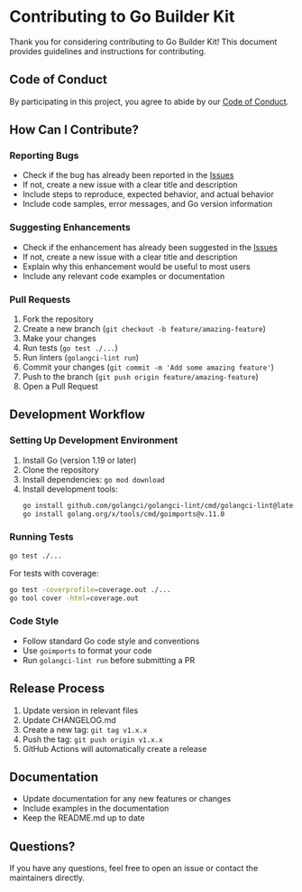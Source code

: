 # Contributing to Go Builder Kit

Thank you for considering contributing to Go Builder Kit! This document provides guidelines and instructions for contributing.

## Code of Conduct

By participating in this project, you agree to abide by our [Code of Conduct](CODE_OF_CONDUCT.md).

## How Can I Contribute?

### Reporting Bugs

- Check if the bug has already been reported in the [Issues](https://github.com/adil-faiyaz98/go-builder-kit/issues)
- If not, create a new issue with a clear title and description
- Include steps to reproduce, expected behavior, and actual behavior
- Include code samples, error messages, and Go version information

### Suggesting Enhancements

- Check if the enhancement has already been suggested in the [Issues](https://github.com/adil-faiyaz98/go-builder-kit/issues)
- If not, create a new issue with a clear title and description
- Explain why this enhancement would be useful to most users
- Include any relevant code examples or documentation

### Pull Requests

1. Fork the repository
2. Create a new branch (`git checkout -b feature/amazing-feature`)
3. Make your changes
4. Run tests (`go test ./...`)
5. Run linters (`golangci-lint run`)
6. Commit your changes (`git commit -m 'Add some amazing feature'`)
7. Push to the branch (`git push origin feature/amazing-feature`)
8. Open a Pull Request

## Development Workflow

### Setting Up Development Environment

1. Install Go (version 1.19 or later)
2. Clone the repository
3. Install dependencies: `go mod download`
4. Install development tools:
   ```bash
   go install github.com/golangci/golangci-lint/cmd/golangci-lint@latest
   go install golang.org/x/tools/cmd/goimports@v.11.0
   ```

### Running Tests

```bash
go test ./...
```

For tests with coverage:

```bash
go test -coverprofile=coverage.out ./...
go tool cover -html=coverage.out
```

### Code Style

- Follow standard Go code style and conventions
- Use `goimports` to format your code
- Run `golangci-lint run` before submitting a PR

## Release Process

1. Update version in relevant files
2. Update CHANGELOG.md
3. Create a new tag: `git tag v1.x.x`
4. Push the tag: `git push origin v1.x.x`
5. GitHub Actions will automatically create a release

## Documentation

- Update documentation for any new features or changes
- Include examples in the documentation
- Keep the README.md up to date

## Questions?

If you have any questions, feel free to open an issue or contact the maintainers directly.
